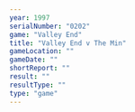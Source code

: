 ```yaml
---
year: 1997
serialNumber: "0202" 
game: "Valley End"
title: "Valley End v The Min"
gameLocation: ""
gameDate: ""
shortReport: ""
result: ""
resultType: ""
type: "game"
---
```

